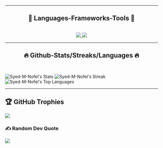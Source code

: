 <hr/>
<h2 align="center">🔧 Languages-Frameworks-Tools 🔧</h2>
</br>
<div align="center">
<a href="https://skillicons.dev">
  <img src="https://skillicons.dev/icons?i=c,cpp,cs,html,css,tailwind,windicss,wordpress,js,react,jquery,java,python,&theme=dark "/>
  <img src="https://skillicons.dev/icons?i=git,github,githubactions,bootstrap,dotnet,firebase,mongodb,mysql,sqlite,eclipse,visualstudio,vscode,stackoverflow,figma,&theme=dark"/>
</a>
</div>

<hr/>
<h2 align="center">🔥 Github-Stats/Streaks/Languages 🔥</h2>
</br>

![Syed-M-Nofel's Stats](https://github-readme-stats.vercel.app/api?username=Syed-M-Nofel&theme=merko&show_icons=true&hide_border=false&count_private=false) ![Syed-M-Nofel's Streak](https://github-readme-streak-stats.herokuapp.com/?user=Syed-M-Nofel&theme=merko&hide_border=false)
![Syed-M-Nofel's Top Languages](https://github-readme-stats.vercel.app/api/top-langs/?username=Syed-M-Nofel&theme=merko&show_icons=true&hide_border=false&layout=compact)
<hr/>

## 🏆 GitHub Trophies
![](https://github-profile-trophy.vercel.app/?username=Syed-M-Nofel&theme=algolia&no-frame=false&no-bg=true&margin-w=4)

### ✍️ Random Dev Quote
![](https://quotes-github-readme.vercel.app/api?type=horizontal&theme=gruvbox)

